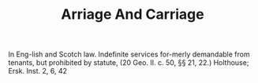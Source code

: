 ---
title: Arriage And Carriage
permalink: "/definitions/arriage-and-carriage.html"
body: In Eng-lish and Scotch law. Indefinite services for-merly demandable from tenants,
  but prohibited by statute, (20 Geo. II. c. 50, §§ 21, 22.) Holthouse; Ersk. Inst.
  2, 6, 42
published_at: '2018-07-07'
layout: post
---